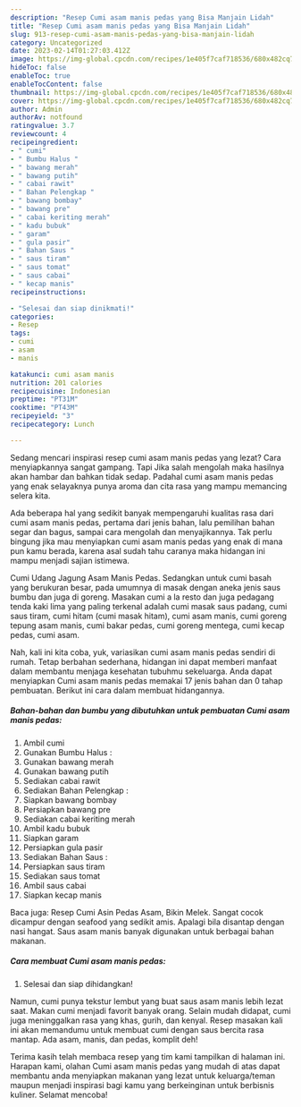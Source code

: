 ```yaml
---
description: "Resep Cumi asam manis pedas yang Bisa Manjain Lidah"
title: "Resep Cumi asam manis pedas yang Bisa Manjain Lidah"
slug: 913-resep-cumi-asam-manis-pedas-yang-bisa-manjain-lidah
category: Uncategorized
date: 2023-02-14T01:27:03.412Z
image: https://img-global.cpcdn.com/recipes/1e405f7caf718536/680x482cq70/cumi-asam-manis-pedas-foto-resep-utama.jpg
hideToc: false
enableToc: true
enableTocContent: false
thumbnail: https://img-global.cpcdn.com/recipes/1e405f7caf718536/680x482cq70/cumi-asam-manis-pedas-foto-resep-utama.jpg
cover: https://img-global.cpcdn.com/recipes/1e405f7caf718536/680x482cq70/cumi-asam-manis-pedas-foto-resep-utama.jpg
author: Admin
authorAv: notfound
ratingvalue: 3.7
reviewcount: 4
recipeingredient:
- " cumi"
- " Bumbu Halus "
- " bawang merah"
- " bawang putih"
- " cabai rawit"
- " Bahan Pelengkap "
- " bawang bombay"
- " bawang pre"
- " cabai keriting merah"
- " kadu bubuk"
- " garam"
- " gula pasir"
- " Bahan Saus "
- " saus tiram"
- " saus tomat"
- " saus cabai"
- " kecap manis"
recipeinstructions:

- "Selesai dan siap dinikmati!"
categories:
- Resep
tags:
- cumi
- asam
- manis

katakunci: cumi asam manis 
nutrition: 201 calories
recipecuisine: Indonesian
preptime: "PT31M"
cooktime: "PT43M"
recipeyield: "3"
recipecategory: Lunch

---
```



Sedang mencari inspirasi resep cumi asam manis pedas yang lezat? Cara menyiapkannya sangat gampang. Tapi Jika salah mengolah maka hasilnya akan hambar dan bahkan tidak sedap. Padahal cumi asam manis pedas yang enak selayaknya punya aroma dan cita rasa yang mampu memancing selera kita.


Ada beberapa hal yang sedikit banyak mempengaruhi kualitas rasa dari cumi asam manis pedas, pertama dari jenis bahan, lalu pemilihan bahan segar dan bagus, sampai cara mengolah dan menyajikannya. Tak perlu bingung jika mau menyiapkan cumi asam manis pedas yang enak di mana pun kamu berada, karena asal sudah tahu caranya maka hidangan ini mampu menjadi sajian istimewa.

Cumi Udang Jagung Asam Manis Pedas. Sedangkan untuk cumi basah yang berukuran besar, pada umumnya di masak dengan aneka jenis saus bumbu dan juga di goreng. Masakan cumi a la resto dan juga pedagang tenda kaki lima yang paling terkenal adalah cumi masak saus padang, cumi saus tiram, cumi hitam (cumi masak hitam), cumi asam manis, cumi goreng tepung asam manis, cumi bakar pedas, cumi goreng mentega, cumi kecap pedas, cumi asam.


Nah, kali ini kita coba, yuk, variasikan cumi asam manis pedas sendiri di rumah. Tetap berbahan sederhana, hidangan ini dapat memberi manfaat dalam membantu menjaga kesehatan tubuhmu sekeluarga. Anda dapat menyiapkan Cumi asam manis pedas memakai 17 jenis bahan dan 0 tahap pembuatan. Berikut ini cara dalam membuat hidangannya.

<!--inarticleads1-->

##### Bahan-bahan dan bumbu yang dibutuhkan untuk pembuatan Cumi asam manis pedas:

1. Ambil  cumi
1. Gunakan  Bumbu Halus :
1. Gunakan  bawang merah
1. Gunakan  bawang putih
1. Sediakan  cabai rawit
1. Sediakan  Bahan Pelengkap :
1. Siapkan  bawang bombay
1. Persiapkan  bawang pre
1. Sediakan  cabai keriting merah
1. Ambil  kadu bubuk
1. Siapkan  garam
1. Persiapkan  gula pasir
1. Sediakan  Bahan Saus :
1. Persiapkan  saus tiram
1. Sediakan  saus tomat
1. Ambil  saus cabai
1. Siapkan  kecap manis


Baca juga: Resep Cumi Asin Pedas Asam, Bikin Melek. Sangat cocok dicampur dengan seafood yang sedikit amis. Apalagi bila disantap dengan nasi hangat. Saus asam manis banyak digunakan untuk berbagai bahan makanan. 

<!--inarticleads2-->

##### Cara membuat Cumi asam manis pedas:


1. Selesai dan siap dihidangkan!

Namun, cumi punya tekstur lembut yang buat saus asam manis lebih lezat saat. Makan cumi menjadi favorit banyak orang. Selain mudah didapat, cumi juga meninggalkan rasa yang khas, gurih, dan kenyal. Resep masakan kali ini akan memandumu untuk membuat cumi dengan saus bercita rasa mantap. Ada asam, manis, dan pedas, komplit deh! 

Terima kasih telah membaca resep yang tim kami tampilkan di halaman ini. Harapan kami, olahan Cumi asam manis pedas yang mudah di atas dapat membantu anda menyiapkan makanan yang lezat untuk keluarga/teman maupun menjadi inspirasi bagi kamu yang berkeinginan untuk berbisnis kuliner. Selamat mencoba!
